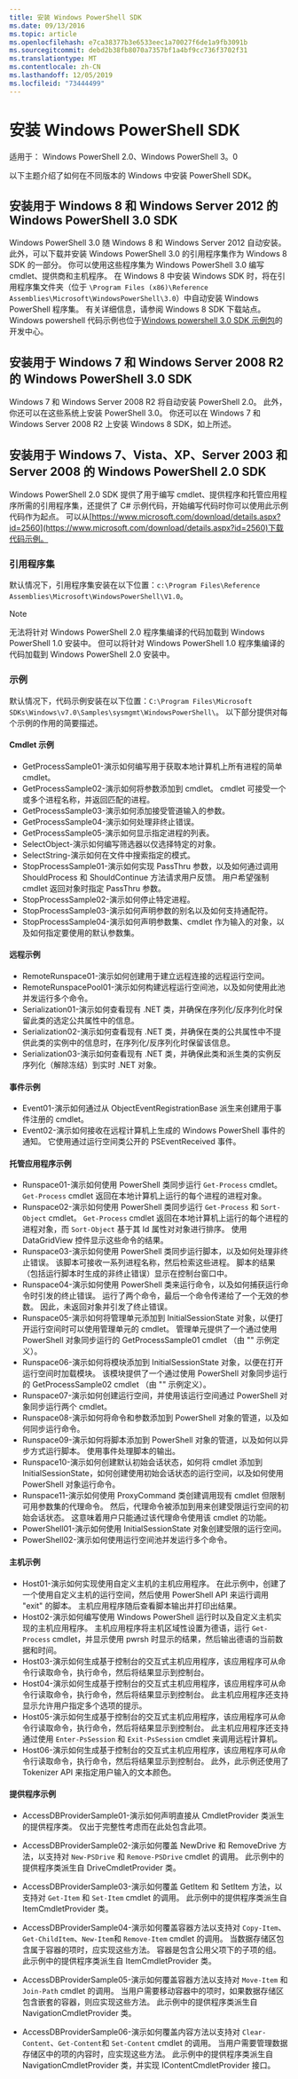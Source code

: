 ```yaml
---
title: 安装 Windows PowerShell SDK
ms.date: 09/13/2016
ms.topic: article
ms.openlocfilehash: e7ca38377b3e6533eec1a70027f6de1a9fb3091b
ms.sourcegitcommit: debd2b38fb8070a7357bf1a4bf9cc736f3702f31
ms.translationtype: MT
ms.contentlocale: zh-CN
ms.lasthandoff: 12/05/2019
ms.locfileid: "73444499"
---
```

# <a name="installing-the-windows-powershell-sdk"></a>安装 Windows PowerShell SDK

适用于： Windows PowerShell 2.0、Windows PowerShell 3。0

以下主题介绍了如何在不同版本的 Windows 中安装 PowerShell SDK。

## <a name="installing-windows-powershell-30-sdk-for-windows-8-and-windows-server-2012"></a>安装用于 Windows 8 和 Windows Server 2012 的 Windows PowerShell 3.0 SDK

Windows PowerShell 3.0 随 Windows 8 和 Windows Server 2012 自动安装。 此外，可以下载并安装 Windows PowerShell 3.0 的引用程序集作为 Windows 8 SDK 的一部分。 你可以使用这些程序集为 Windows PowerShell 3.0 编写 cmdlet、提供商和主机程序。 在 Windows 8 中安装 Windows SDK 时，将在引用程序集文件夹（位于 `\Program Files
(x86)\Reference Assemblies\Microsoft\WindowsPowerShell\3.0`）中自动安装 Windows PowerShell 程序集。 有关详细信息，请参阅 Windows 8 SDK 下载站点。 Windows powershell 代码示例也位于[Windows powershell 3.0 SDK 示例包](https://code.msdn.microsoft.com/Windows-PowerShell-30-SDK-9a34641d)的开发中心。

## <a name="installing-windows-powershell-30-sdk-for-windows-7-and-windows-server-2008-r2"></a>安装用于 Windows 7 和 Windows Server 2008 R2 的 Windows PowerShell 3.0 SDK

Windows 7 和 Windows Server 2008 R2 将自动安装 PowerShell 2.0。 此外，你还可以在这些系统上安装 PowerShell 3.0。 你还可以在 Windows 7 和 Windows Server 2008 R2 上安装 Windows 8 SDK，如上所述。

## <a name="installing-windows-powershell-20-sdk-for-windows-7-vista-xp-server-2003-and-server-2008"></a>安装用于 Windows 7、Vista、XP、Server 2003 和 Server 2008 的 Windows PowerShell 2.0 SDK

Windows PowerShell 2.0 SDK 提供了用于编写 cmdlet、提供程序和托管应用程序所需的引用程序集，还提供了 C# 示例代码，开始编写代码时你可以使用此示例代码作为起点。 可以从[https://www.microsoft.com/download/details.aspx?id=2560](https://www.microsoft.com/download/details.aspx?id=2560)下载代码示例。

### <a name="reference-assemblies"></a>引用程序集

默认情况下，引用程序集安装在以下位置：`c:\Program Files\Reference
Assemblies\Microsoft\WindowsPowerShell\V1.0`。

> [!NOTE]
>
> 无法将针对 Windows PowerShell 2.0 程序集编译的代码加载到 Windows PowerShell 1.0 安装中。 但可以将针对 Windows PowerShell 1.0 程序集编译的代码加载到 Windows PowerShell 2.0 安装中。


### <a name="samples"></a>示例

默认情况下，代码示例安装在以下位置：`C:\Program Files\Microsoft
SDKs\Windows\v7.0\Samples\sysmgmt\WindowsPowerShell\`。 以下部分提供对每个示例的作用的简要描述。

#### <a name="cmdlet-samples"></a>Cmdlet 示例

- GetProcessSample01-演示如何编写用于获取本地计算机上所有进程的简单 cmdlet。
- GetProcessSample02-演示如何将参数添加到 cmdlet。 cmdlet 可接受一个或多个进程名称，并返回匹配的进程。
- GetProcessSample03-演示如何添加接受管道输入的参数。
- GetProcessSample04-演示如何处理非终止错误。
- GetProcessSample05-演示如何显示指定进程的列表。
- SelectObject-演示如何编写筛选器以仅选择特定的对象。
- SelectString-演示如何在文件中搜索指定的模式。
- StopProcessSample01-演示如何实现 PassThru 参数，以及如何通过调用 ShouldProcess 和 ShouldContinue 方法请求用户反馈。 用户希望强制 cmdlet 返回对象时指定 PassThru 参数。
- StopProcessSample02-演示如何停止特定进程。
- StopProcessSample03-演示如何声明参数的别名以及如何支持通配符。
- StopProcessSample04-演示如何声明参数集、cmdlet 作为输入的对象，以及如何指定要使用的默认参数集。

#### <a name="remoting-samples"></a>远程示例

- RemoteRunspace01-演示如何创建用于建立远程连接的远程运行空间。
- RemoteRunspacePool01-演示如何构建远程运行空间池，以及如何使用此池并发运行多个命令。
- Serialization01-演示如何查看现有 .NET 类，并确保在序列化/反序列化时保留此类的选定公共属性中的信息。
- Serialization02-演示如何查看现有 .NET 类，并确保在类的公共属性中不提供此类的实例中的信息时，在序列化/反序列化时保留该信息。
- Serialization03-演示如何查看现有 .NET 类，并确保此类和派生类的实例反序列化（解除冻结）到实时 .NET 对象。

#### <a name="event-samples"></a>事件示例

- Event01-演示如何通过从 ObjectEventRegistrationBase 派生来创建用于事件注册的 cmdlet。
- Event02-演示如何接收在远程计算机上生成的 Windows PowerShell 事件的通知。 它使用通过运行空间类公开的 PSEventReceived 事件。

#### <a name="hosting-application-samples"></a>托管应用程序示例

- Runspace01-演示如何使用 PowerShell 类同步运行 `Get-Process` cmdlet。
`Get-Process` cmdlet 返回在本地计算机上运行的每个进程的进程对象。
- Runspace02-演示如何使用 PowerShell 类同步运行 `Get-Process` 和 `Sort-Object` cmdlet。 `Get-Process` cmdlet 返回在本地计算机上运行的每个进程的进程对象，而 `Sort-Object` 基于其 Id 属性对对象进行排序。 使用 DataGridView 控件显示这些命令的结果。
- Runspace03-演示如何使用 PowerShell 类同步运行脚本，以及如何处理非终止错误。 该脚本可接收一系列进程名称，然后检索这些进程。 脚本的结果（包括运行脚本时生成的非终止错误）显示在控制台窗口中。
- Runspace04-演示如何使用 PowerShell 类来运行命令，以及如何捕获运行命令时引发的终止错误。 运行了两个命令，最后一个命令传递给了一个无效的参数。 因此，未返回对象并引发了终止错误。
- Runspace05-演示如何将管理单元添加到 InitialSessionState 对象，以便打开运行空间时可以使用管理单元的 cmdlet。 管理单元提供了一个通过使用 PowerShell 对象同步运行的 GetProcessSample01 cmdlet （由 "" 示例定义）。
- Runspace06-演示如何将模块添加到 InitialSessionState 对象，以便在打开运行空间时加载模块。 该模块提供了一个通过使用 PowerShell 对象同步运行的 GetProcessSample02 cmdlet （由 "" 示例定义）。
- Runspace07-演示如何创建运行空间，并使用该运行空间通过 PowerShell 对象同步运行两个 cmdlet。
- Runspace08-演示如何将命令和参数添加到 PowerShell 对象的管道，以及如何同步运行命令。
- Runspace09-演示如何将脚本添加到 PowerShell 对象的管道，以及如何以异步方式运行脚本。 使用事件处理脚本的输出。
- Runspace10-演示如何创建默认初始会话状态，如何将 cmdlet 添加到 InitialSessionState，如何创建使用初始会话状态的运行空间，以及如何使用 PowerShell 对象运行命令。
- Runspace11-演示如何使用 ProxyCommand 类创建调用现有 cmdlet 但限制可用参数集的代理命令。 然后，代理命令被添加到用来创建受限运行空间的初始会话状态。 这意味着用户只能通过该代理命令使用该 cmdlet 的功能。
- PowerShell01-演示如何使用 InitialSessionState 对象创建受限的运行空间。
- PowerShell02-演示如何使用运行空间池并发运行多个命令。

#### <a name="host-samples"></a>主机示例

- Host01-演示如何实现使用自定义主机的主机应用程序。 在此示例中，创建了一个使用自定义主机的运行空间，然后使用 PowerShell API 来运行调用 "exit" 的脚本。 主机应用程序随后查看脚本输出并打印出结果。
- Host02-演示如何编写使用 Windows PowerShell 运行时以及自定义主机实现的主机应用程序。 主机应用程序将主机区域性设置为德语，运行 `Get-Process` cmdlet，并显示使用 pwrsh 时显示的结果，然后输出德语的当前数据和时间。
- Host03-演示如何生成基于控制台的交互式主机应用程序，该应用程序可从命令行读取命令，执行命令，然后将结果显示到控制台。
- Host04-演示如何生成基于控制台的交互式主机应用程序，该应用程序可从命令行读取命令，执行命令，然后将结果显示到控制台。 此主机应用程序还支持显示允许用户指定多个选项的提示。
- Host05-演示如何生成基于控制台的交互式主机应用程序，该应用程序可从命令行读取命令，执行命令，然后将结果显示到控制台。 此主机应用程序还支持通过使用 `Enter-PsSession` 和 `Exit-PsSession` cmdlet 来调用远程计算机。
- Host06-演示如何生成基于控制台的交互式主机应用程序，该应用程序可从命令行读取命令，执行命令，然后将结果显示到控制台。 此外，此示例还使用了 Tokenizer API 来指定用户输入的文本颜色。

#### <a name="provider-samples"></a>提供程序示例

- AccessDBProviderSample01-演示如何声明直接从 CmdletProvider 类派生的提供程序类。 仅出于完整性考虑而在此处包含此项。

- AccessDBProviderSample02-演示如何覆盖 NewDrive 和 RemoveDrive 方法，以支持对 `New-PSDrive` 和 `Remove-PSDrive` cmdlet 的调用。 此示例中的提供程序类派生自 DriveCmdletProvider 类。

- AccessDBProviderSample03-演示如何覆盖 GetItem 和 SetItem 方法，以支持对 `Get-Item` 和 `Set-Item` cmdlet 的调用。 此示例中的提供程序类派生自 ItemCmdletProvider 类。

- AccessDBProviderSample04-演示如何覆盖容器方法以支持对 `Copy-Item`、`Get-ChildItem`、`New-Item`和 `Remove-Item` cmdlet 的调用。 当数据存储区包含属于容器的项时，应实现这些方法。 容器是包含公用父项下的子项的组。 此示例中的提供程序类派生自 ItemCmdletProvider 类。

- AccessDBProviderSample05-演示如何覆盖容器方法以支持对 `Move-Item` 和 `Join-Path` cmdlet 的调用。 当用户需要移动容器中的项时，如果数据存储区包含嵌套的容器，则应实现这些方法。 此示例中的提供程序类派生自 NavigationCmdletProvider 类。

- AccessDBProviderSample06-演示如何覆盖内容方法以支持对 `Clear-Content`、`Get-Content`和 `Set-Content` cmdlet 的调用。 当用户需要管理数据存储区中的项的内容时，应实现这些方法。 此示例中的提供程序类派生自 NavigationCmdletProvider 类，并实现 IContentCmdletProvider 接口。

